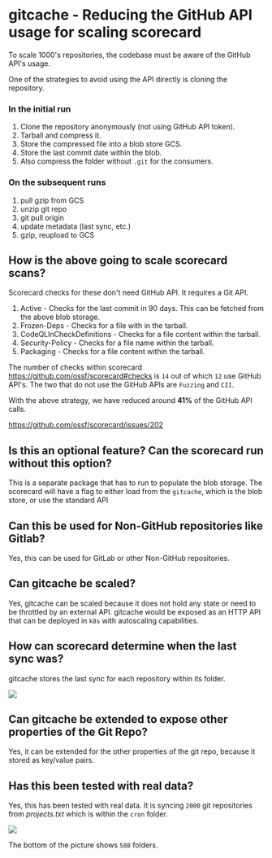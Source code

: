 # gitcache - Reducing the GitHub API usage for scaling scorecard


To scale 1000's repositories, the codebase must be aware of the GitHub API's usage.

One of the strategies to avoid using the API directly is cloning the repository.

### In the initial run
1. Clone the repository anonymously (not using GitHub API token).
2. Tarball and compress it.
3. Store the compressed file into a blob store GCS.
4. Store the last commit date within the blob.
5. Also compress the folder without `.git` for the consumers.

### On the subsequent runs
1. pull gzip from GCS
1. unzip git repo
1. git pull origin
1. update metadata (last sync, etc.)
1. gzip, reupload to GCS





## How is the above going to scale scorecard scans?

Scorecard checks for these don't need GitHub API. It requires a Git API.
1. Active - Checks for the last commit in 90 days. This can be fetched from the above blob storage.
1. Frozen-Deps - Checks for a file with in the tarball.
1. CodeQLInCheckDefinitions - Checks for a file content within the tarball.
1. Security-Policy - Checks for a file name within the tarball.
1. Packaging - Checks for a file content within the tarball.

The number of checks within scorecard https://github.com/ossf/scorecard#checks is `14` out of which `12` use GitHub API's. The two that do not use the GitHub APIs are `Fuzzing` and `CII`.

With the above strategy, we have reduced around **41%** of the GitHub API calls.


https://github.com/ossf/scorecard/issues/202


## Is this an optional feature? Can the scorecard run without this option?

This is a separate package that has to run to populate the blob storage. The scorecard will have a flag to either load from the `gitcache`, which is the blob store, or use the standard API


## Can this be used for Non-GitHub repositories like Gitlab?

Yes, this can be used for GitLab or other Non-GitHub repositories.

## Can gitcache be scaled?

Yes, gitcache can be scaled because it does not hold any state or need to be throttled by an external API. gitcache would be exposed as an HTTP API that can be deployed in `k8s` with autoscaling capabilities.


## How can scorecard determine when the last sync was?

gitcache stores the last sync for each repository within its folder.

![](https://i.imgur.com/dWszY76.png)


## Can gitcache be extended to expose other properties of the Git Repo?

Yes, it can be extended for the other properties of the git repo, because it stored as key/value pairs.


## Has this been tested with real data?

Yes, this has been tested with real data. It is syncing `2000` git repositories from _projects.txt_ which is within the `cron` folder.

![](https://i.imgur.com/xLwy7jx.png)

The bottom of the picture shows `588` folders.
